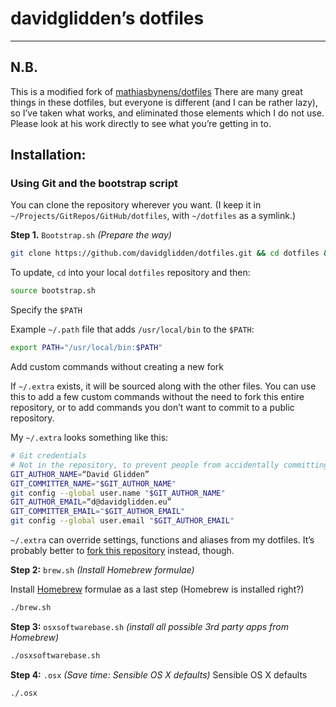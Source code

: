 # davidglidden’s dotfiles
***
## N.B.
This is a modified fork of [mathiasbynens/dotfiles](https://github.com/mathiasbynens/dotfiles) 
There are many great things in these dotfiles, but everyone is different (and I can be rather lazy), so I’ve taken what works, and eliminated those elements which I do not use. Please look at his work directly to see what you’re getting in to.

## Installation:
### Using Git and the bootstrap script

You can clone the repository wherever you want. (I keep it in `~/Projects/GitRepos/GitHub/dotfiles`, with `~/dotfiles` as a symlink.)

**Step 1.** `Bootstrap.sh` *(Prepare the way)*

```bash
git clone https://github.com/davidglidden/dotfiles.git && cd dotfiles && source bootstrap.sh
```

To update, `cd` into your local `dotfiles` repository and then:

```bash
source bootstrap.sh
```

Specify the `$PATH`

Example `~/.path` file that adds `/usr/local/bin` to the `$PATH`:

```bash
export PATH="/usr/local/bin:$PATH"
```

Add custom commands without creating a new fork

If `~/.extra` exists, it will be sourced along with the other files. You can use this to add a few custom commands without the need to fork this entire repository, or to add commands you don’t want to commit to a public repository.

My `~/.extra` looks something like this:

```bash
# Git credentials
# Not in the repository, to prevent people from accidentally committing under my name
GIT_AUTHOR_NAME=“David Glidden”
GIT_COMMITTER_NAME="$GIT_AUTHOR_NAME"
git config --global user.name "$GIT_AUTHOR_NAME"
GIT_AUTHOR_EMAIL=“d@davidglidden.eu”
GIT_COMMITTER_EMAIL="$GIT_AUTHOR_EMAIL"
git config --global user.email "$GIT_AUTHOR_EMAIL"
```

`~/.extra` can override settings, functions and aliases from my dotfiles. It’s probably better to [fork this repository](https://github.com/davidglidden/dotfiles/fork) instead, though.


**Step 2:** `brew.sh` *(Install Homebrew formulae)*

Install [Homebrew](http://brew.sh/) formulae as a last step (Homebrew is installed right?)
```bash
./brew.sh
```

**Step 3:** `osxsoftwarebase.sh` *(install all possible 3rd party apps from Homebrew)*

```bash
./osxsoftwarebase.sh
```

**Step 4:** `.osx` *(Save time: Sensible OS X defaults)*
Sensible OS X defaults

```bash
./.osx
```
